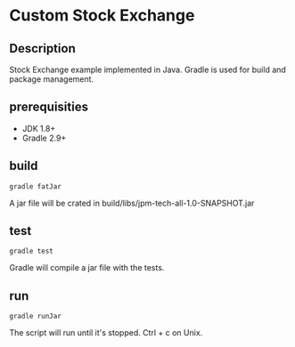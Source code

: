 Custom Stock Exchange
=====================

Description
-----------

Stock Exchange example implemented in Java.
Gradle is used for build and package management.

prerequisities
--------------
- JDK 1.8+
- Gradle 2.9+

build
-----
```
gradle fatJar
```
A jar file will be crated in build/libs/jpm-tech-all-1.0-SNAPSHOT.jar

test
----
```
gradle test
```
Gradle will compile a jar file with the tests.


run
---
```
gradle runJar
```
The script will run until it's stopped. Ctrl + c on Unix.